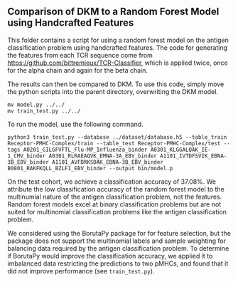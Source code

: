 ## Comparison of DKM to a Random Forest Model using Handcrafted Features

This folder contains a script for using a random forest model on the antigen classification problem using handcrafted features. The code for generating the features from each TCR sequence come from https://github.com/bittremieux/TCR-Classifier, which is applied twice, once for the alpha chain and again for the beta chain.

The results can then be compared to DKM. To use this code, simply move the python scripts into the parent directory, overwriting the DKM model.

```
mv model.py ../../
mv train_test.py ../../
```

To run the model, use the following command.

```
python3 train_test.py --database ../dataset/database.h5 --table_train Receptor-PMHC-Complex/train --table_test Receptor-PMHC-Complex/test --tags A0201_GILGFVFTL_Flu-MP_Influenza_binder A0301_KLGGALQAK_IE-1_CMV_binder A0301_RLRAEAQVK_EMNA-3A_EBV_binder A1101_IVTDFSVIK_EBNA-3B_EBV_binder A1101_AVFDRKSDAK_EBNA-3B_EBV_binder B0801_RAKFKQLL_BZLF1_EBV_binder --output bin/model.p
```

On the test cohort, we achieve a classification accuracy of 37.08%. We attribute the low classification accuracy of the random forest model to the multinumial nature of the antigen classification problem, not the features. Random forest models excel at binary classification problems but are not suited for multinomial classification problems like the antigen classification problem. 

We considered using the BorutaPy package for for feature selection, but the package does not support the multinomial labels and sample weighting for balancing data required by the antigen classification problem. To determine if BorutaPy would improve the classification accuracy, we applied it to imbalanced data restricting the predictions to two pMHCs, and found that it did not improve performance (see `train_test.py`).

